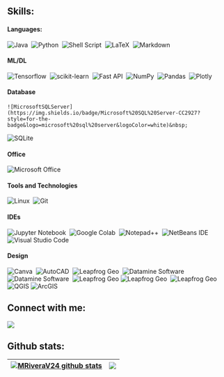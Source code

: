 



## Skills:

#### Languages:

![Java](https://img.shields.io/badge/Java-ED8B00?style=for-the-badge&logo=java&logoColor=white)&nbsp;
![Python](https://img.shields.io/badge/Python-3776AB?style=for-the-badge&logo=python&logoColor=white)&nbsp;
![Shell Script](https://img.shields.io/badge/Shell_Script-121011?style=for-the-badge&logo=gnu-bash&logoColor=white)&nbsp;
![LaTeX](https://img.shields.io/badge/latex-%23008080.svg?style=for-the-badge&logo=latex&logoColor=white)&nbsp;
![Markdown](https://img.shields.io/badge/markdown-%23000000.svg?style=for-the-badge&logo=markdown&logoColor=white)

#### ML/DL

![Tensorflow](https://img.shields.io/badge/TensorFlow-FF6F00?style=for-the-badge&logo=tensorflow&logoColor=white)&nbsp;
![scikit-learn](https://img.shields.io/badge/scikit--learn-%23F7931E.svg?style=for-the-badge&logo=scikit-learn&logoColor=white)&nbsp;
![Fast API](https://img.shields.io/badge/FastAPI-005571?style=for-the-badge&logo=fastapi)&nbsp;
![NumPy](https://img.shields.io/badge/numpy-%23013243.svg?style=for-the-badge&logo=numpy&logoColor=white)&nbsp;
![Pandas](https://img.shields.io/badge/pandas-%23150458.svg?style=for-the-badge&logo=pandas&logoColor=white)&nbsp;
![Plotly](https://img.shields.io/badge/Plotly-%233F4F75.svg?style=for-the-badge&logo=plotly&logoColor=white)

#### Database

	![MicrosoftSQLServer](https://img.shields.io/badge/Microsoft%20SQL%20Server-CC2927?style=for-the-badge&logo=microsoft%20sql%20server&logoColor=white)&nbsp;
 ![SQLite](https://img.shields.io/badge/sqlite-%2307405e.svg?style=for-the-badge&logo=sqlite&logoColor=white)


#### Office

![Microsoft Office](https://img.shields.io/badge/Microsoft_Office-D83B01?style=for-the-badge&logo=microsoft-office&logoColor=white)

#### Tools and Technologies

![Linux](https://img.shields.io/badge/Linux-FCC624?style=for-the-badge&logo=linux&logoColor=black)&nbsp;
![Git](https://img.shields.io/badge/GIT-E44C30?style=for-the-badge&logo=git&logoColor=white)&nbsp;
<!-- ![AWS](https://img.shields.io/badge/Amazon_AWS-232F3E?style=flat&logo=amazon-aws&logoColor=white)&nbsp;
![Google Cloud](https://img.shields.io/badge/Google_Cloud-4285F4?style=flat&logo=google-cloud&logoColor=white)&nbsp; -->

#### IDEs

![Jupyter Notebook](https://img.shields.io/badge/jupyter-%23FA0F00.svg?style=for-the-badge&logo=jupyter&logoColor=white)&nbsp;
![Google Colab](https://img.shields.io/badge/Google%20Colab-%23F9A825.svg?style=for-the-badge&logo=googlecolab&logoColor=white)&nbsp;
![Notepad++](https://img.shields.io/badge/Notepad++-90E59A.svg?style=for-the-badge&logo=notepad%2b%2b&logoColor=black)&nbsp;
![NetBeans IDE](https://img.shields.io/badge/NetBeansIDE-1B6AC6.svg?style=for-the-badge&logo=apache-netbeans-ide&logoColor=white)&nbsp;
![Visual Studio Code](https://img.shields.io/badge/Visual%20Studio%20Code-0078d7.svg?style=for-the-badge&logo=visual-studio-code&logoColor=white)&nbsp;

#### Design

![Canva](https://img.shields.io/badge/Canva-%2300C4CC.svg?style=for-the-badge&logo=Canva&logoColor=white)&nbsp;
![AutoCAD](https://img.shields.io/badge/AutoCAD-%23C41E3A.svg?style=for-the-badge&logo=autodesk&logoColor=white)&nbsp;
![Leapfrog Geo](https://github.com/tuusuario/turepositorio/blob/main/ruta/a/la/imagen.png)&nbsp;
![Datamine Software](https://github.com/tuusuario/turepositorio/blob/main/ruta/a/datamine_logo.png)&nbsp;
![Datamine Software](https://img.shields.io/badge/Datamine%20Software-%23005B99.svg?style=for-the-badge&logo=datamine&logoColor=white)&nbsp;
![Leapfrog Geo](https://img.shields.io/badge/Leapfrog%20Geo-3D%20Modeling-%2300A85A?style=for-the-badge&logo=leapfrog&logoColor=white)
![Leapfrog Geo](https://img.shields.io/badge/Leapfrog%20Geo-%230075A9.svg?style=for-the-badge&logo=leapfrog&logoColor=white)&nbsp;
![Leapfrog Geo](https://img.shields.io/badge/Leapfrog%20Geo-%230075A9.svg?style=flat&logo=leapfrog&logoColor=white)
![QGIS](https://img.shields.io/badge/QGIS-%23009300.svg?style=for-the-badge&logo=qgis&logoColor=white)
![ArcGIS](https://img.shields.io/badge/ArcGIS-%23008EAA.svg?style=for-the-badge&logo=arcgis&logoColor=white)




## Connect with me:

<p align = "center">

[<img src="https://img.shields.io/badge/linkedin-%2312100E.svg?&style=for-the-badge&logo=linkedin&logoColor=white&color=black" />](https://www.linkedin.com/in/marcelo-rivera-vega/)

<h2>Github stats:</h2> 
</p>

| <a href="https://github.com/anuraghazra/github-readme-stats"><img align="center" src="https://github-readme-stats.vercel.app/api?username=MRiveraV24&show_icons=true&include_all_commits=true&theme=buefy&hide_border=true" alt="MRiveraV24 github stats" /></a> | <a href="https://github.com/anuraghazra/github-readme-stats"><img align="center" src="https://github-readme-stats.vercel.app/api/top-langs/?username=MRiveraV24&layout=compact&theme=buefy&hide_border=true" /></a> |
| ------------- | ------------- |

<!-- 
----
[<img src="https://github-profile-trophy.vercel.app/?username=MRiveraV24&row=2&column=3" />](https://github.com/ryo-ma/github-profile-trophy)
[<img src="https://github-readme-stats.vercel.app/api?username=MRiveraV24&theme=algolia&count_private=true&include_all_commits=true&show_icons=true" />](https://github.com/anuraghazra/github-readme-stats)

[![GitHub Streak](https://github-readme-streak-stats.herokuapp.com/?user=MRiveraV24&theme=dark)](https://github.com/DenverCoder1/github-readme-streak-stats)

[![Marcelo Top Langs](https://github-readme-stats.vercel.app/api/top-langs/?username=themlphdstudent&theme=algolia&hide=Jupyter&layout=compact&show_icons=true)](https://github.com/anuraghazra/github-readme-stats)
 -->

<!--

-->

